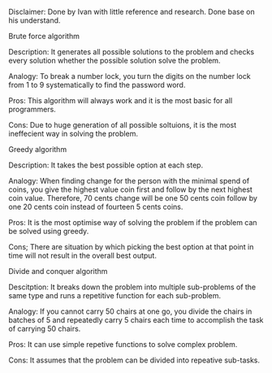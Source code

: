 Disclaimer: Done by Ivan with little reference and research. Done base on his understand.

Brute force algorithm

Description: It generates all possible solutions to the problem and checks every solution whether the possible solution solve the problem.

Analogy: To break a number lock, you turn the digits on the number lock from 1 to 9 systematically to find the password word.

Pros: This algorithm will always work and it is the most basic for all programmers.

Cons: Due to huge generation of all possible soltuions, it is the most ineffecient way in solving the problem.

Greedy algorithm

Description: It takes the best possible option at each step.

Analogy: When finding change for the person with the minimal spend of coins, you give the highest value coin first and follow by the next
highest coin value. Therefore, 70 cents change will be one 50 cents coin follow by one 20 cents coin instead of fourteen 5 cents coins.

Pros: It is the most optimise way of solving the problem if the problem can be solved using greedy.

Cons; There are situation by which picking the best option at that point in time will not result in the overall best output.

Divide and conquer algorithm

Descitption: It breaks down the problem into multiple sub-problems of the same type and runs a repetitive function for each sub-problem.

Analogy: If you cannot carry 50 chairs at one go, you divide the chairs in batches of 5 and repeatedly carry 5 chairs each time to 
accomplish the task of carrying 50 chairs.

Pros: It can use simple repetive functions to solve complex problem.

Cons: It assumes that the problem can be divided into repeative sub-tasks.
